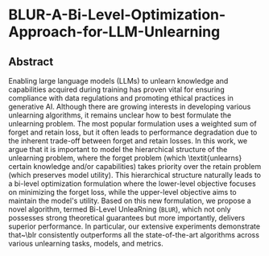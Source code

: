 # BLUR-A-Bi-Level-Optimization-Approach-for-LLM-Unlearning


## Abstract

Enabling large language models (LLMs) to unlearn knowledge and capabilities acquired during training has proven vital for ensuring compliance with data regulations and promoting ethical practices in generative AI. Although there are growing interests in developing various unlearning algorithms, it remains unclear how to best formulate the unlearning problem. The most popular formulation uses a weighted sum of forget and retain loss, but it often leads to performance degradation due to the inherent trade-off between forget and retain losses. In this work, we argue that it is important to model the hierarchical structure of the unlearning problem, where the forget problem (which \textit{unlearns} certain knowledge and/or capabilities) takes priority over the retain problem (which preserves model utility). This hierarchical structure naturally leads to a bi-level optimization formulation where the lower-level objective focuses on minimizing the forget loss, while the upper-level objective aims to maintain the model's utility. Based on this new formulation, we propose a novel algorithm, termed Bi-Level UnleaRning ($\texttt{BLUR}$), which not only possesses strong theoretical guarantees but more importantly, delivers superior performance. In particular, our extensive experiments demonstrate that~\blr consistently outperforms all the state-of-the-art algorithms across various unlearning tasks, models, and metrics.

